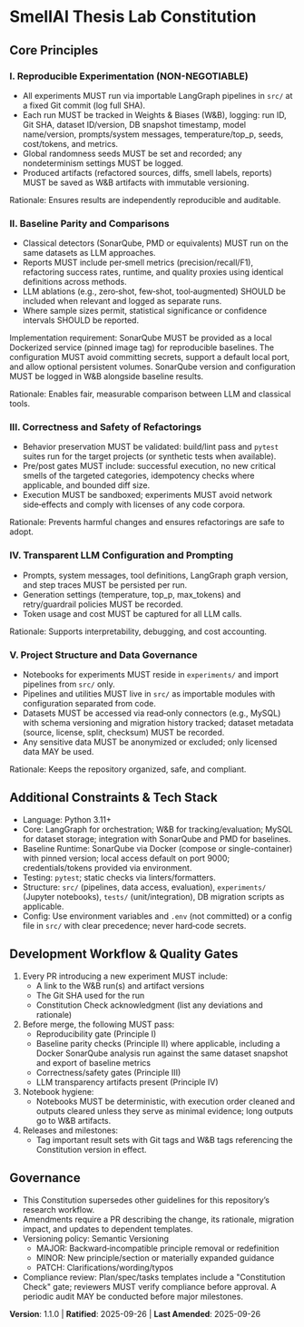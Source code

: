 <!--
Sync Impact Report
Version change: 1.0.0 → 1.1.0
Modified principles: II. Baseline Parity and Comparisons → explicit Dockerized SonarQube baseline requirement
Added sections: None
Removed sections: None
Templates requiring updates:
 - ✅ .specify/templates/plan-template.md (version reference updated to v1.1.0)
 - ✅ .specify/templates/spec-template.md (no outdated references)
 - ✅ .specify/templates/tasks-template.md (no outdated references)
 - ⚠  .specify/templates/commands/* (directory not present; no action)
Follow-up TODOs: Consider adding `infra/sonarqube/docker-compose.yml` during implementation
-->

# SmellAI Thesis Lab Constitution

## Core Principles

### I. Reproducible Experimentation (NON-NEGOTIABLE)
- All experiments MUST run via importable LangGraph pipelines in `src/` at a fixed
  Git commit (log full SHA).
- Each run MUST be tracked in Weights & Biases (W&B), logging: run ID, Git SHA,
  dataset ID/version, DB snapshot timestamp, model name/version, prompts/system
  messages, temperature/top_p, seeds, cost/tokens, and metrics.
- Global randomness seeds MUST be set and recorded; any nondeterminism settings
  MUST be logged.
- Produced artifacts (refactored sources, diffs, smell labels, reports) MUST be
  saved as W&B artifacts with immutable versioning.

Rationale: Ensures results are independently reproducible and auditable.

### II. Baseline Parity and Comparisons
- Classical detectors (SonarQube, PMD or equivalents) MUST run on the same
  datasets as LLM approaches.
- Reports MUST include per‑smell metrics (precision/recall/F1), refactoring
  success rates, runtime, and quality proxies using identical definitions across
  methods.
- LLM ablations (e.g., zero‑shot, few‑shot, tool‑augmented) SHOULD be included
  when relevant and logged as separate runs.
- Where sample sizes permit, statistical significance or confidence intervals
  SHOULD be reported.

Implementation requirement: SonarQube MUST be provided as a local Dockerized
service (pinned image tag) for reproducible baselines. The configuration MUST
avoid committing secrets, support a default local port, and allow optional
persistent volumes. SonarQube version and configuration MUST be logged in W&B
alongside baseline results.

Rationale: Enables fair, measurable comparison between LLM and classical tools.

### III. Correctness and Safety of Refactorings
- Behavior preservation MUST be validated: build/lint pass and `pytest` suites
  run for the target projects (or synthetic tests when available).
- Pre/post gates MUST include: successful execution, no new critical smells of
  the targeted categories, idempotency checks where applicable, and bounded diff
  size.
- Execution MUST be sandboxed; experiments MUST avoid network side‑effects and
  comply with licenses of any code corpora.

Rationale: Prevents harmful changes and ensures refactorings are safe to adopt.

### IV. Transparent LLM Configuration and Prompting
- Prompts, system messages, tool definitions, LangGraph graph version, and step
  traces MUST be persisted per run.
- Generation settings (temperature, top_p, max_tokens) and retry/guardrail
  policies MUST be recorded.
- Token usage and cost MUST be captured for all LLM calls.

Rationale: Supports interpretability, debugging, and cost accounting.

### V. Project Structure and Data Governance
- Notebooks for experiments MUST reside in `experiments/` and import pipelines
  from `src/` only.
- Pipelines and utilities MUST live in `src/` as importable modules with
  configuration separated from code.
- Datasets MUST be accessed via read‑only connectors (e.g., MySQL) with schema
  versioning and migration history tracked; dataset metadata (source, license,
  split, checksum) MUST be recorded.
- Any sensitive data MUST be anonymized or excluded; only licensed data MAY be
  used.

Rationale: Keeps the repository organized, safe, and compliant.

## Additional Constraints & Tech Stack

- Language: Python 3.11+
- Core: LangGraph for orchestration; W&B for tracking/evaluation; MySQL for
  dataset storage; integration with SonarQube and PMD for baselines.
- Baseline Runtime: SonarQube via Docker (compose or single-container) with
  pinned version; local access default on port 9000; credentials/tokens provided
  via environment.
- Testing: `pytest`; static checks via linters/formatters.
- Structure: `src/` (pipelines, data access, evaluation), `experiments/`
  (Jupyter notebooks), `tests/` (unit/integration), DB migration scripts as
  applicable.
- Config: Use environment variables and `.env` (not committed) or a config file
  in `src/` with clear precedence; never hard‑code secrets.

## Development Workflow & Quality Gates

1. Every PR introducing a new experiment MUST include:
   - A link to the W&B run(s) and artifact versions
   - The Git SHA used for the run
   - Constitution Check acknowledgment (list any deviations and rationale)
2. Before merge, the following MUST pass:
   - Reproducibility gate (Principle I)
   - Baseline parity checks (Principle II) where applicable, including a Docker
     SonarQube analysis run against the same dataset snapshot and export of
     baseline metrics
   - Correctness/safety gates (Principle III)
   - LLM transparency artifacts present (Principle IV)
3. Notebook hygiene:
   - Notebooks MUST be deterministic, with execution order cleaned and outputs
     cleared unless they serve as minimal evidence; long outputs go to W&B
     artifacts.
4. Releases and milestones:
   - Tag important result sets with Git tags and W&B tags referencing the
     Constitution version in effect.

## Governance

- This Constitution supersedes other guidelines for this repository’s research
  workflow.
- Amendments require a PR describing the change, its rationale, migration
  impact, and updates to dependent templates.
- Versioning policy: Semantic Versioning
  - MAJOR: Backward‑incompatible principle removal or redefinition
  - MINOR: New principle/section or materially expanded guidance
  - PATCH: Clarifications/wording/typos
- Compliance review: Plan/spec/tasks templates include a "Constitution Check"
  gate; reviewers MUST verify compliance before approval. A periodic audit MAY
  be conducted before major milestones.

**Version**: 1.1.0 | **Ratified**: 2025-09-26 | **Last Amended**: 2025-09-26